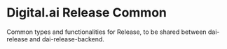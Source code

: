 # Digital.ai Release Common

Common types and functionalities for Release, to be shared between dai-release and dai-release-backend.

